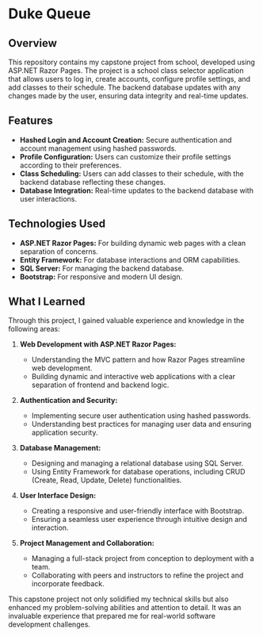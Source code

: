 # Duke Queue

## Overview

This repository contains my capstone project from school, developed using ASP.NET Razor Pages. The project is a school class selector application that allows users to log in, create accounts, configure profile settings, and add classes to their schedule. The backend database updates with any changes made by the user, ensuring data integrity and real-time updates.

## Features

- **Hashed Login and Account Creation:** Secure authentication and account management using hashed passwords.
- **Profile Configuration:** Users can customize their profile settings according to their preferences.
- **Class Scheduling:** Users can add classes to their schedule, with the backend database reflecting these changes.
- **Database Integration:** Real-time updates to the backend database with user interactions.

## Technologies Used

- **ASP.NET Razor Pages:** For building dynamic web pages with a clean separation of concerns.
- **Entity Framework:** For database interactions and ORM capabilities.
- **SQL Server:** For managing the backend database.
- **Bootstrap:** For responsive and modern UI design.

## What I Learned

Through this project, I gained valuable experience and knowledge in the following areas:

1. **Web Development with ASP.NET Razor Pages:**
   - Understanding the MVC pattern and how Razor Pages streamline web development.
   - Building dynamic and interactive web applications with a clear separation of frontend and backend logic.

2. **Authentication and Security:**
   - Implementing secure user authentication using hashed passwords.
   - Understanding best practices for managing user data and ensuring application security.

3. **Database Management:**
   - Designing and managing a relational database using SQL Server.
   - Using Entity Framework for database operations, including CRUD (Create, Read, Update, Delete) functionalities.

4. **User Interface Design:**
   - Creating a responsive and user-friendly interface with Bootstrap.
   - Ensuring a seamless user experience through intuitive design and interaction.

5. **Project Management and Collaboration:**
   - Managing a full-stack project from conception to deployment with a team.
   - Collaborating with peers and instructors to refine the project and incorporate feedback.

This capstone project not only solidified my technical skills but also enhanced my problem-solving abilities and attention to detail. It was an invaluable experience that prepared me for real-world software development challenges.

